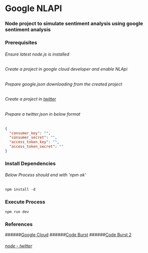 # Google NLAPI
### Node project to simulate sentiment analysis using google sentiment analysis

### Prerequisites 
###### Ensure latest node.js is installed 
###### Create a project in google cloud developer and enable NLApi
###### Prepare google.json downloading from the created project
###### Create a project in  [twitter](https://apps.twitter.com/)
###### Prepare a twitter.json in below format

```json
{
  "consumer_key": "",
  "consumer_secret": "",
  "access_token_key": "",
  "access_token_secret": ""
}
```

### Install Dependencies
###### Below Process should end with 'npm ok'
```javascript
npm install -d
```
 

### Execute Process
```javascript 
npm run dev
```

### References 
######[Google Cloud](https://cloud.google.com/natural-language/docs/basics)
######[Code Burst](https://codeburst.io/building-a-realtime-twitter-sentiment-dashboard-with-firebase-and-nlp-7064bb30f5ab)
######[Code Burst 2](https://medium.com/google-cloud/comparing-tweets-about-trump-hillary-with-natural-language-processing-a0064e949666)
###### [node - twitter](https://github.com/desmondmorris/node-twitter/tree/master/examples#search)